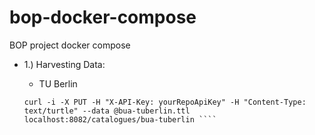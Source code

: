 # bop-docker-compose
BOP project docker compose
* 1.) Harvesting Data:
  
  - TU Berlin
  ````
  curl -i -X PUT -H "X-API-Key: yourRepoApiKey" -H "Content-Type: text/turtle" --data @bua-tuberlin.ttl localhost:8082/catalogues/bua-tuberlin ````
